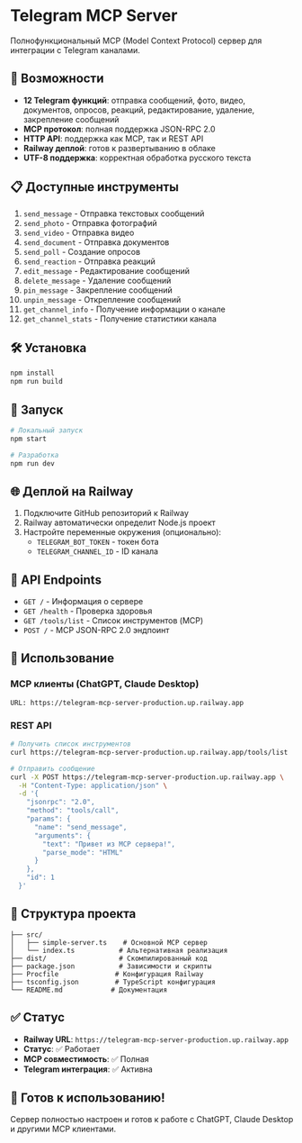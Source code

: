 # Telegram MCP Server

Полнофункциональный MCP (Model Context Protocol) сервер для интеграции с Telegram каналами.

## 🚀 Возможности

- **12 Telegram функций**: отправка сообщений, фото, видео, документов, опросов, реакций, редактирование, удаление, закрепление сообщений
- **MCP протокол**: полная поддержка JSON-RPC 2.0
- **HTTP API**: поддержка как MCP, так и REST API
- **Railway деплой**: готов к развертыванию в облаке
- **UTF-8 поддержка**: корректная обработка русского текста

## 📋 Доступные инструменты

1. `send_message` - Отправка текстовых сообщений
2. `send_photo` - Отправка фотографий
3. `send_video` - Отправка видео
4. `send_document` - Отправка документов
5. `send_poll` - Создание опросов
6. `send_reaction` - Отправка реакций
7. `edit_message` - Редактирование сообщений
8. `delete_message` - Удаление сообщений
9. `pin_message` - Закрепление сообщений
10. `unpin_message` - Открепление сообщений
11. `get_channel_info` - Получение информации о канале
12. `get_channel_stats` - Получение статистики канала

## 🛠 Установка

```bash
npm install
npm run build
```

## 🚀 Запуск

```bash
# Локальный запуск
npm start

# Разработка
npm run dev
```

## 🌐 Деплой на Railway

1. Подключите GitHub репозиторий к Railway
2. Railway автоматически определит Node.js проект
3. Настройте переменные окружения (опционально):
   - `TELEGRAM_BOT_TOKEN` - токен бота
   - `TELEGRAM_CHANNEL_ID` - ID канала

## 📡 API Endpoints

- `GET /` - Информация о сервере
- `GET /health` - Проверка здоровья
- `GET /tools/list` - Список инструментов (MCP)
- `POST /` - MCP JSON-RPC 2.0 эндпоинт

## 🔧 Использование

### MCP клиенты (ChatGPT, Claude Desktop)
```
URL: https://telegram-mcp-server-production.up.railway.app
```

### REST API
```bash
# Получить список инструментов
curl https://telegram-mcp-server-production.up.railway.app/tools/list

# Отправить сообщение
curl -X POST https://telegram-mcp-server-production.up.railway.app \
  -H "Content-Type: application/json" \
  -d '{
    "jsonrpc": "2.0",
    "method": "tools/call",
    "params": {
      "name": "send_message",
      "arguments": {
        "text": "Привет из MCP сервера!",
        "parse_mode": "HTML"
      }
    },
    "id": 1
  }'
```

## 📁 Структура проекта

```
├── src/
│   ├── simple-server.ts    # Основной MCP сервер
│   └── index.ts           # Альтернативная реализация
├── dist/                  # Скомпилированный код
├── package.json           # Зависимости и скрипты
├── Procfile              # Конфигурация Railway
├── tsconfig.json         # TypeScript конфигурация
└── README.md            # Документация
```

## ✅ Статус

- **Railway URL**: `https://telegram-mcp-server-production.up.railway.app`
- **Статус**: ✅ Работает
- **MCP совместимость**: ✅ Полная
- **Telegram интеграция**: ✅ Активна

## 🎯 Готов к использованию!

Сервер полностью настроен и готов к работе с ChatGPT, Claude Desktop и другими MCP клиентами.